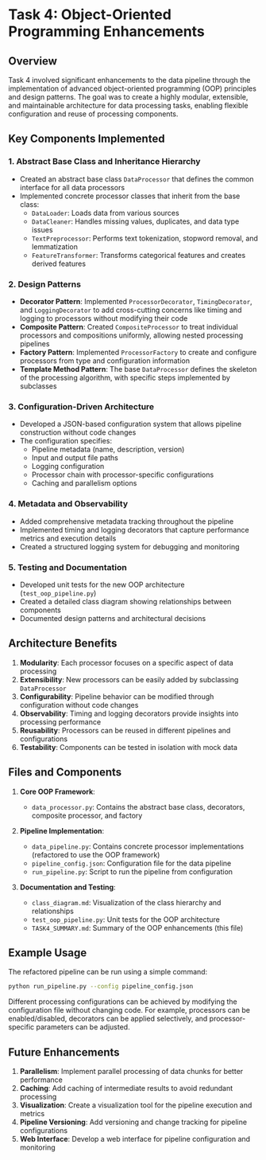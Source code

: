 # Task 4: Object-Oriented Programming Enhancements

## Overview

Task 4 involved significant enhancements to the data pipeline through the implementation of advanced object-oriented programming (OOP) principles and design patterns. The goal was to create a highly modular, extensible, and maintainable architecture for data processing tasks, enabling flexible configuration and reuse of processing components.

## Key Components Implemented

### 1. Abstract Base Class and Inheritance Hierarchy

- Created an abstract base class `DataProcessor` that defines the common interface for all data processors
- Implemented concrete processor classes that inherit from the base class:
  - `DataLoader`: Loads data from various sources
  - `DataCleaner`: Handles missing values, duplicates, and data type issues
  - `TextPreprocessor`: Performs text tokenization, stopword removal, and lemmatization
  - `FeatureTransformer`: Transforms categorical features and creates derived features

### 2. Design Patterns

- **Decorator Pattern**: Implemented `ProcessorDecorator`, `TimingDecorator`, and `LoggingDecorator` to add cross-cutting concerns like timing and logging to processors without modifying their code
- **Composite Pattern**: Created `CompositeProcessor` to treat individual processors and compositions uniformly, allowing nested processing pipelines
- **Factory Pattern**: Implemented `ProcessorFactory` to create and configure processors from type and configuration information
- **Template Method Pattern**: The base `DataProcessor` defines the skeleton of the processing algorithm, with specific steps implemented by subclasses

### 3. Configuration-Driven Architecture

- Developed a JSON-based configuration system that allows pipeline construction without code changes
- The configuration specifies:
  - Pipeline metadata (name, description, version)
  - Input and output file paths
  - Logging configuration
  - Processor chain with processor-specific configurations
  - Caching and parallelism options

### 4. Metadata and Observability

- Added comprehensive metadata tracking throughout the pipeline
- Implemented timing and logging decorators that capture performance metrics and execution details
- Created a structured logging system for debugging and monitoring

### 5. Testing and Documentation

- Developed unit tests for the new OOP architecture (`test_oop_pipeline.py`)
- Created a detailed class diagram showing relationships between components
- Documented design patterns and architectural decisions

## Architecture Benefits

1. **Modularity**: Each processor focuses on a specific aspect of data processing
2. **Extensibility**: New processors can be easily added by subclassing `DataProcessor`
3. **Configurability**: Pipeline behavior can be modified through configuration without code changes
4. **Observability**: Timing and logging decorators provide insights into processing performance
5. **Reusability**: Processors can be reused in different pipelines and configurations
6. **Testability**: Components can be tested in isolation with mock data

## Files and Components

1. **Core OOP Framework**:
   - `data_processor.py`: Contains the abstract base class, decorators, composite processor, and factory

2. **Pipeline Implementation**:
   - `data_pipeline.py`: Contains concrete processor implementations (refactored to use the OOP framework)
   - `pipeline_config.json`: Configuration file for the data pipeline
   - `run_pipeline.py`: Script to run the pipeline from configuration

3. **Documentation and Testing**:
   - `class_diagram.md`: Visualization of the class hierarchy and relationships
   - `test_oop_pipeline.py`: Unit tests for the OOP architecture
   - `TASK4_SUMMARY.md`: Summary of the OOP enhancements (this file)

## Example Usage

The refactored pipeline can be run using a simple command:

```bash
python run_pipeline.py --config pipeline_config.json
```

Different processing configurations can be achieved by modifying the configuration file without changing code. For example, processors can be enabled/disabled, decorators can be applied selectively, and processor-specific parameters can be adjusted.

## Future Enhancements

1. **Parallelism**: Implement parallel processing of data chunks for better performance
2. **Caching**: Add caching of intermediate results to avoid redundant processing
3. **Visualization**: Create a visualization tool for the pipeline execution and metrics
4. **Pipeline Versioning**: Add versioning and change tracking for pipeline configurations
5. **Web Interface**: Develop a web interface for pipeline configuration and monitoring 